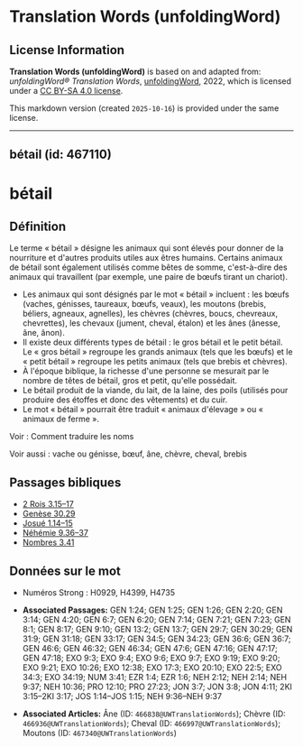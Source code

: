 # Translation Words (unfoldingWord)

## License Information

**Translation Words (unfoldingWord)** is based on and adapted from: _unfoldingWord® Translation Words_, [unfoldingWord](https://unfoldingword.org/utw), 2022, which is licensed under a [CC BY-SA 4.0 license](https://creativecommons.org/licenses/by-sa/4.0/legalcode.en).

This markdown version (created `2025-10-16`) is provided under the same license.



--------------------------------

## bétail (id: 467110)

bétail
======

Définition
----------

Le terme « bétail » désigne les animaux qui sont élevés pour donner de la nourriture et d'autres produits utiles aux êtres humains. Certains animaux de bétail sont également utilisés comme bêtes de somme, c'est\-à\-dire des animaux qui travaillent (par exemple, une paire de bœufs tirant un chariot).

* Les animaux qui sont désignés par le mot « bétail » incluent : les bœufs (vaches, génisses, taureaux, bœufs, veaux), les moutons (brebis, béliers, agneaux, agnelles), les chèvres (chèvres, boucs, chevreaux, chevrettes), les chevaux (jument, cheval, étalon) et les ânes (ânesse, âne, ânon).
* Il existe deux différents types de bétail : le gros bétail et le petit bétail. Le « gros bétail » regroupe les grands animaux (tels que les bœufs) et le « petit bétail » regroupe les petits animaux (tels que brebis et chèvres).
* À l'époque biblique, la richesse d'une personne se mesurait par le nombre de têtes de bétail, gros et petit, qu'elle possédait.
* Le bétail produit de la viande, du lait, de la laine, des poils (utilisés pour produire des étoffes et donc des vêtements) et du cuir.
* Le mot « bétail » pourrait être traduit « animaux d'élevage » ou « animaux de ferme ».

Voir : Comment traduire les noms

Voir aussi : vache ou génisse, bœuf, âne, chèvre, cheval, brebis

Passages bibliques
------------------

* [2 Rois 3\.15–17](https://ref.ly/2Kgs3:15-2Kgs3:17)
* [Genèse 30\.29](https://ref.ly/Gen30:29)
* [Josué 1\.14–15](https://ref.ly/Josh1:14-Josh1:15)
* [Néhémie 9\.36–37](https://ref.ly/Neh9:36-Neh9:37)
* [Nombres 3\.41](https://ref.ly/Num3:41)

Données sur le mot
------------------

* Numéros Strong : H0929, H4399, H4735

* **Associated Passages:** GEN 1:24; GEN 1:25; GEN 1:26; GEN 2:20; GEN 3:14; GEN 4:20; GEN 6:7; GEN 6:20; GEN 7:14; GEN 7:21; GEN 7:23; GEN 8:1; GEN 8:17; GEN 9:10; GEN 13:2; GEN 13:7; GEN 29:7; GEN 30:29; GEN 31:9; GEN 31:18; GEN 33:17; GEN 34:5; GEN 34:23; GEN 36:6; GEN 36:7; GEN 46:6; GEN 46:32; GEN 46:34; GEN 47:6; GEN 47:16; GEN 47:17; GEN 47:18; EXO 9:3; EXO 9:4; EXO 9:6; EXO 9:7; EXO 9:19; EXO 9:20; EXO 9:21; EXO 10:26; EXO 12:38; EXO 17:3; EXO 20:10; EXO 22:5; EXO 34:3; EXO 34:19; NUM 3:41; EZR 1:4; EZR 1:6; NEH 2:12; NEH 2:14; NEH 9:37; NEH 10:36; PRO 12:10; PRO 27:23; JON 3:7; JON 3:8; JON 4:11; 2KI 3:15–2KI 3:17; JOS 1:14–JOS 1:15; NEH 9:36–NEH 9:37
* **Associated Articles:** Âne  (ID: `466838@UWTranslationWords`); Chèvre (ID: `466936@UWTranslationWords`); Cheval (ID: `466997@UWTranslationWords`); Moutons (ID: `467340@UWTranslationWords`)

